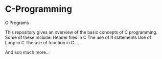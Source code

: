 # C-Programming
C Programs 

This repository gives an overview of the basic concepts of C programming. 
Some of these include:
  Header files in C
  The use of If statements
  Use of Loop in C
  The use of function in C ...

And soo much more...
  
